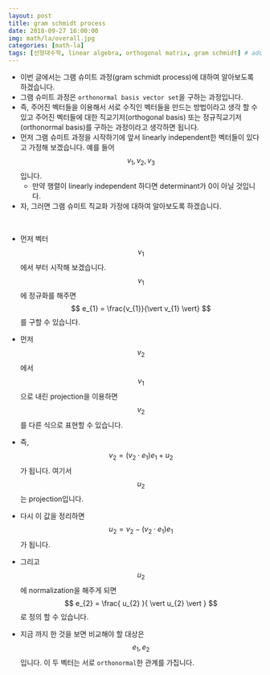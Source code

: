 ```yaml
---
layout: post
title: gram schmidt process
date: 2018-09-27 16:00:00
img: math/la/overall.jpg
categories: [math-la] 
tags: [선형대수학, linear algebra, orthogonal matrix, gram schmidt] # add tag
---
```


- 이번 글에서는 그램 슈미트 과정(gram schmidt process)에 대하여 알아보도록 하겠습니다.
- 그램 슈미트 과정은 `orthonormal basis vector set`을 구하는 과정입니다. 
- 즉, 주어진 벡터들을 이용해서 서로 수직인 벡터들을 만드는 방법이라고 생각 할 수 있고 주어진 벡터들에 대한 직교기저(orthogonal basis) 또는 정규직교기저(orthonormal basis)를 구하는 과정이라고 생각하면 됩니다.
- 먼저 그램 슈미트 과정을 시작하기에 앞서 linearly independent한 벡터들이 있다고 가정해 보겠습니다. 예를 들어  $$ v_{1}, v_{2}, v_{3} $$ 입니다.
    - 만약 행렬이 linearly independent 하다면 determinant가 0이 아닐 것입니다.
- 자, 그러면 그램 슈미트 직교화 가정에 대하여 알아보도록 하겠습니다.

<br>

- 먼저 벡터 $$ v_{1} $$에서 부터 시작해 보겠습니다. $$ v_{1} $$에 정규화를 해주면 $$ e_{1} = \frac{v_{1}}{\vert v_{1} \vert} $$를 구할 수 있습니다.



- 먼저 $$ v_{2} $$ 에서 $$ v_{1} $$ 으로 내린 projection을 이용하면 $$ v_{2} $$를 다른 식으로 표현할 수 있습니다.
- 즉, $$ v_{2} = (v_{2} \cdot e_{1})e_{1} + u_{2} $$ 가 됩니다. 여기서 $$ u_{2} $$는 projection입니다.
- 다시 이 값을 정리하면 $$ u_{2} = v_{2}  - (v_{2} \cdot e_{1})e_{1} $$  가 됩니다.
- 그리고 $$ u_{2} $$에 normalization을 해주게 되면 $$ e_{2}  = \frac{ u_{2} }{ \vert u_{2} \vert } $$로 정의 할 수 있습니다.
- 지금 까지 한 것을 보면 비교해야 할 대상은 $$ e_{1}, e_{2} $$ 입니다. 이 두 벡터는 서로 `orthonormal`한 관계를 가집니다. 
 